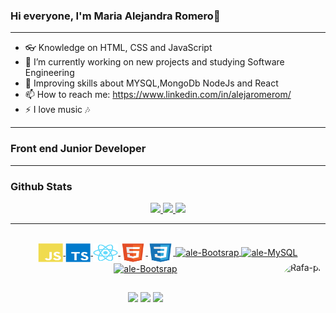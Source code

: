 ### Hi everyone, I'm Maria Alejandra Romero👋
-----------------------------------------------------------------------------------------------------------------------------------------------------------------------


- 👓 Knowledge on HTML, CSS and JavaScript
- 🔭 I’m currently working on new projects and studying Software Engineering 
- 🌱 Improving skills about MYSQL,MongoDb NodeJs and React  
- 📫 How to reach me: https://www.linkedin.com/in/alejaromerom/
- ⚡ I love music 🎶

-------------------------------------------------------------------------------------------------------------------------------------------------------------------------
### Front end Junior Developer

-------------------------------------------------------------------------------------------------------------------------------------------------------------------------

### Github Stats

<div align="center">
  <a href="https://github.com/alejaromerom">
  <img height="180em" src="https://github-readme-stats.vercel.app/api?username=alejaromerom&show_icons=true&theme=dracula&include_all_commits=true&count_private=true"/>
  <img height="180em" src="https://github-readme-stats.vercel.app/api/top-langs/?username=alejaromerom&layout=compact&langs_count=7&theme=dracula"/>
    

    
 <img height="180em" src="https://github-readme-streak-stats.herokuapp.com/?user=alejaromerom&theme=dracula" width=""> 

----------------------------------------------------------------------------------------------------------------------------------------------------------------------

<div align="center">
</div>
<div style="display: inline_block"><br>
  <img align="center" alt="ale-Js" height="30" width="40" src="https://raw.githubusercontent.com/devicons/devicon/master/icons/javascript/javascript-plain.svg">
  <img align="center" alt="ale-Ts" height="30" width="40" src="https://raw.githubusercontent.com/devicons/devicon/master/icons/typescript/typescript-plain.svg">
  <img align="center" alt="ale-React" height="30" width="40" src="https://raw.githubusercontent.com/devicons/devicon/master/icons/react/react-original.svg">
  <img align="center" alt="ale-HTML" height="30" width="40" src="https://raw.githubusercontent.com/devicons/devicon/master/icons/html5/html5-original.svg">
  <img align="center" alt="ale-CSS" height="30" width="40" src="https://raw.githubusercontent.com/devicons/devicon/master/icons/css3/css3-original.svg">
  <img align="center" alt="ale-Bootsrap" height="30" width="40" src="https://user-images.githubusercontent.com/43914899/167901151-530e0324-5579-44eb-8473-1df83f7cd229.png">
 <img align="center" alt="ale-MySQL" height="30" width="50![nodejs](https://user-images.githubusercontent.com/43914899/167902729-2f2a1f56-d250-419a-8dbe-a6f2331ffa59.svg)
" src="https://user-images.githubusercontent.com/43914899/167901872-8dc302f7-100a-4e80-b683-0dd80cd66209.png">
 <img align="center" alt="ale-Bootsrap" height="30" width="40" src="https://user-images.githubusercontent.com/43914899/167902843-5a125bc5-9c0c-4a1b-8eed-d918c6bda223.svg">


  <img align="right" alt="Rafa-pic" height="150" style="border-radius:50px;" src="https://user-images.githubusercontent.com/43914899/167910497-9947381c-091a-4dcd-bbb7-55f1017d3b97.png">
</div>

  ##

<div> 

  <a href="https://instagram.com/alejaromdev" target="_blank"><img src="https://img.shields.io/badge/-Instagram-%23E4405F?style=for-the-badge&logo=instagram&logoColor=white" target="_blank"></a>
  <a href = "mailto:aleromero43@gmail.com"><img src="https://img.shields.io/badge/-Gmail-%23333?style=for-the-badge&logo=gmail&logoColor=white" target="_blank"></a>
  <a href="https://www.linkedin.com/in/alejaromerom" target="_blank">
<img src="https://img.shields.io/badge/-LinkedIn-%230077B5?style=for-the-badge&logo=linkedin&logoColor=white" target="_blank"></a> 

</div>




